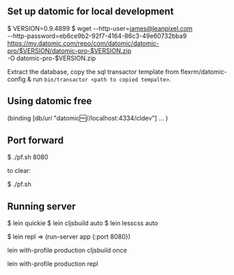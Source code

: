 ## Set up datomic for local development

  $ VERSION=0.9.4899
  $ wget --http-user=james@leanpixel.com \
         --http-password=eb6ce9b2-92f7-4164-86c3-49e60732bba9 \
         https://my.datomic.com/repo/com/datomic/datomic-pro/$VERSION/datomic-pro-$VERSION.zip \
         -O datomic-pro-$VERSION.zip

Extract the database, copy the sql transactor template from
flexrm/datomic-config & run `bin/transactor <path to copied tempalte>`.


## Using datomic free



  (binding [db/*uri* "datomic:free://localhost:4334/cldev"] ... )

## Port forward

  $ ./pf.sh 8080

to clear:

  $ ./pf.sh


## Running server

  $ lein quickie
  $ lein cljsbuild auto
  $ lein lesscss auto

  $ lein repl
  => (run-server app {:port 8080})



  lein with-profile production cljsbuild once


  lein with-profile production repl




